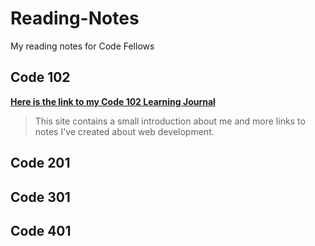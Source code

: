 # Reading-Notes
My reading notes for Code Fellows

## Code 102
**[Here is the link to my Code 102 Learning Journal](https://swannmitch.github.io/learning-journal-repo/)**
> This site contains a small introduction about me and more links to notes I've created about web development.

## Code 201

## Code 301

## Code 401
